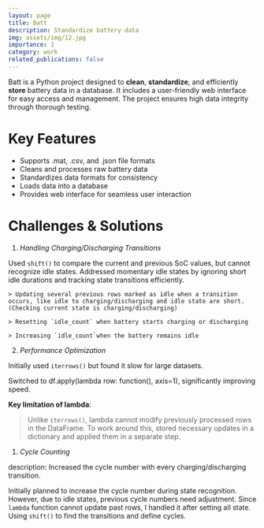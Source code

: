 ```yaml
---
layout: page
title: Batt
description: Standardize battery data
img: assets/img/12.jpg
importance: 1
category: work
related_publications: false
---
```


Batt is a Python project designed to **clean**, **standardize**, and efficiently **store** battery data in a database. It includes a user-friendly web interface for easy access and management. The project ensures high data integrity through thorough testing.

# Key Features
- Supports .mat, .csv, and .json file formats
- Cleans and processes raw battery data
- Standardizes data formats for consistency
- Loads data into a database
- Provides web interface for seamless user interaction

# Challenges & Solutions
1. *Handling Charging/Discharging Transitions*

Used `shift()` to compare the current and previous SoC values, but cannot recognize idle states.
Addressed momentary idle states by ignoring short idle durations and tracking state transitions efficiently.

	> Updating several previous rows marked as idle when a transition occurs, like idle to charging/discharging and idle state are short. (Checking current state is charging/discharging)

	> Resetting `idle_count` when battery starts charging or discharging

	> Increasing `idle_count`when the battery remains idle
	
2. *Performance Optimization*

Initially used `iterrows()` but found it slow for large datasets.

Switched to df.apply(lambda row: function(), axis=1), significantly improving speed.

**Key limitation of lambda**:
> Unlike `iterrows()`, lambda cannot modify previously processed rows in the DataFrame.
> To work around this, stored necessary updates in a dictionary and applied them in a separate step.

1. *Cycle Counting*

description: Increased the cycle number with every charging/discharging transition.

Initially planned to increase the cycle number during state recognition. However, due to idle states, previous cycle numbers need adjustment. Since `lambda` function cannot update past rows, I handled it after setting all state. Using `shift()` to find the transitions and define cycles.